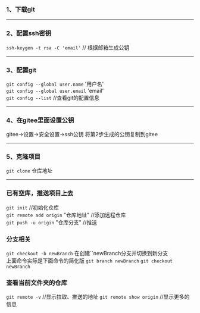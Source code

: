 ### 1、下载git
---
### 2、配置ssh密钥
`ssh-keygen -t rsa -C 'email'` // 根据邮箱生成公钥

---
### 3、配置git
`git config --global user.name` '用户名'   
`git config --global user.email` 'email'  
`git config --list`   //查看git的配置信息  

---
### 4、在gitee里面设置公钥
gitee→设置→安全设置→ssh公钥
将第2步生成的公钥复制到gitee

---
### 5、克隆项目
`git clone` 仓库地址

---
### 已有空库，推送项目上去
`git init` //初始化仓库  
`git remote add origin` "仓库地址"  //添加远程仓库  
`git push -u origin` "仓库分支"  //推送  

### 分支相关
`git checkout -b newBranch` 在创建``newBranch分支并切换到新分支  
上面命令实际是下面命令的简化版
`git branch newBranch`
`git checkout newBranch`

### 查看当前文件夹的仓库
`git remote -v` //显示拉取、推送的地址
`git remote show origin` //显示更多的信息